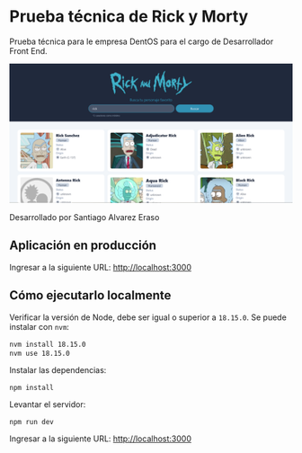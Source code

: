 # Prueba técnica de Rick y Morty

Prueba técnica para le empresa DentOS para el cargo de Desarrollador Front End.

![Screenshot](./assets/Home.png)

Desarrollado por Santiago Alvarez Eraso
## Aplicación en producción

Ingresar a la siguiente URL: [http://localhost:3000](http://localhost:3000)
## Cómo ejecutarlo localmente

Verificar la versión de Node, debe ser igual o superior a `18.15.0`. Se puede instalar con `nvm`:

```
nvm install 18.15.0
nvm use 18.15.0
```


Instalar las dependencias:

```
npm install
```


Levantar el servidor:

```
npm run dev
```


Ingresar a la siguiente URL: [http://localhost:3000](http://localhost:3000)

